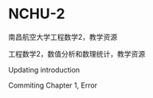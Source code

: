 # NCHU-2

南昌航空大学工程数学2，教学资源

工程数学2，数值分析和数理统计，教学资源

Updating introduction

Commiting Chapter 1, Error
